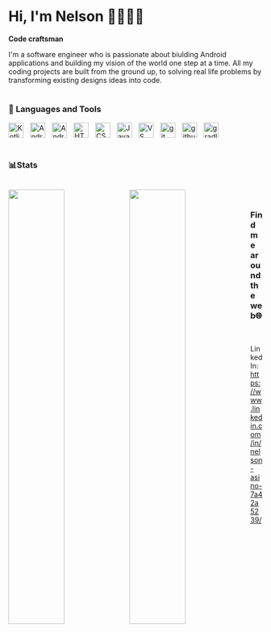 # Hi, I'm Nelson 👋👨🏾‍💻


**Code craftsman**

I'm a software engineer who is passionate about biulding Android applications and building my vision of the world one step at a time. All my coding projects are built from the ground up, to solving real life problems by transforming existing designs ideas into code.

#

### 💼 Languages and Tools


<img align="left" alt="Kotlin" width="30px" style="padding-right:10px;" src="https://cdn.jsdelivr.net/gh/devicons/devicon/icons/kotlin/kotlin-original.svg" />

<img align="left" alt="Android" width="30px" style="padding-right:10px;" src="https://cdn.jsdelivr.net/gh/devicons/devicon/icons/android/android-original.svg" />                    

<img align="left" alt="Android Studio" width="30px" style="padding-right:10px;" src="https://cdn.jsdelivr.net/gh/devicons/devicon/icons/androidstudio/androidstudio-original.svg"  />     

<img align="left" alt="HTML5" width="30px" style="padding-right:10px;" src="https://cdn.jsdelivr.net/gh/devicons/devicon/icons/html5/html5-original.svg" />

<img align="left" alt="CSS3" width="30px" style="padding-right:10px;" src="https://cdn.jsdelivr.net/gh/devicons/devicon/icons/css3/css3-original.svg" />      

<img align="left" alt="JavaScript" width="30px" style="padding-right:10px;" src="https://cdn.jsdelivr.net/gh/devicons/devicon/icons/javascript/javascript-original.svg" />

<img align="left" alt="VS Code" width="30px" style="padding-right:10px;" src="https://cdn.jsdelivr.net/gh/devicons/devicon/icons/vscode/vscode-original.svg" />

<img align="left" alt="git" width="30px" style="padding-right:10px;" src="https://cdn.jsdelivr.net/gh/devicons/devicon/icons/git/git-original.svg" />

<img align="left" alt="github" width="30px" style="padding-right:10px;" src="https://cdn.jsdelivr.net/gh/devicons/devicon/icons/github/github-original.svg"  />        

<img align="left" alt="gradle" width="30px" style="padding-right:10px;" src="https://cdn.jsdelivr.net/gh/devicons/devicon/icons/gradle/gradle-plain.svg" />

      
<br />
<br />

# 
          


### 📊Stats
<br />

<img align="left" width="47%" src="https://github-readme-stats.vercel.app/api?username=asino-nelson&show_icons=true&theme=dracula" />

<img align="left" width="47%" src="https://github-readme-stats.vercel.app/api/top-langs/?username=asino-nelson&layout=compact)](https://github.com/anuraghazra/github-readme-stats" />



<br />


### Find me around the web🌐
<br />

LinkedIn: https://www.linkedin.com/in/nelson-asino-7a42a5239/


